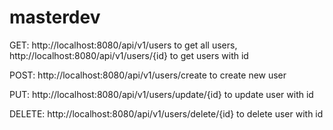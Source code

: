 # masterdev

GET: http://localhost:8080/api/v1/users to get all users, http://localhost:8080/api/v1/users/{id} to get users with id 

POST: http://localhost:8080/api/v1/users/create to create new user

PUT: http://localhost:8080/api/v1/users/update/{id} to update user with id

DELETE: http://localhost:8080/api/v1/users/delete/{id} to delete user with id

